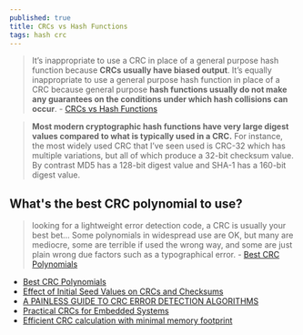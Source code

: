 ```yaml
---
published: true
title: CRCs vs Hash Functions
tags: hash crc
---
```

> It’s inappropriate to use a CRC in place of a general purpose hash function because **CRCs usually have biased output**. It’s equally inappropriate to use a general purpose hash function in place of a CRC because general purpose **hash functions usually do not make any guarantees on the conditions under which hash collisions can occur**. - [CRCs vs Hash Functions](https://eklitzke.org/crcs-vs-hash-functions)

> **Most modern cryptographic hash functions have very large digest values compared to what is typically used in a CRC.** For instance, the most widely used CRC that I’ve seen used is CRC-32 which has multiple variations, but all of which produce a 32-bit checksum value. By contrast MD5 has a 128-bit digest value and SHA-1 has a 160-bit digest value. 

## What's the best CRC polynomial to use?

> looking for a lightweight error detection code, a CRC is usually your best bet... Some polynomials in widespread use are OK, but many are mediocre, some are terrible if used the wrong way, and some are just plain wrong due factors such as a typographical error. - [Best CRC Polynomials](https://betterembsw.blogspot.com/2010/05/whats-best-crc-polynomial-to-use.html)

- [Best CRC Polynomials](http://users.ece.cmu.edu/~koopman/crc/index.html)
- [Effect of Initial Seed Values on CRCs and Checksums](http://checksumcrc.blogspot.com/)
- [A PAINLESS GUIDE TO CRC ERROR DETECTION ALGORITHMS](http://www.zlib.net/crc_v3.txt)
- [Practical CRCs for Embedded Systems](https://www.embeddedrelated.com/showarticle/811.php)
- [Efficient CRC calculation with minimal memory footprint](https://www.embedded.com/efficient-crc-calculation-with-minimal-memory-footprint/)